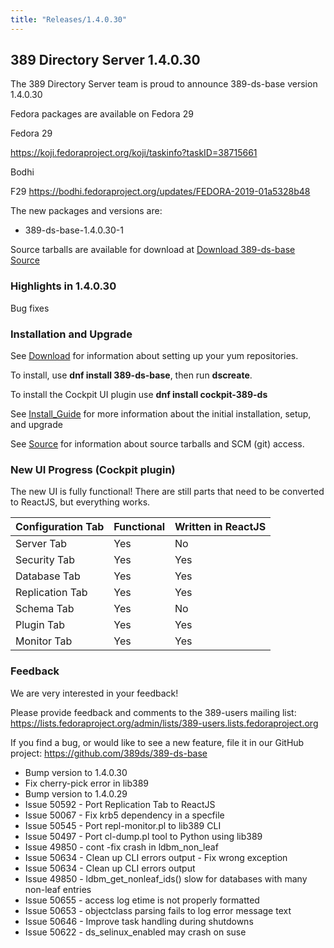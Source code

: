 ```yaml
---
title: "Releases/1.4.0.30"
---
```


389 Directory Server 1.4.0.30
-----------------------------

The 389 Directory Server team is proud to announce 389-ds-base version 1.4.0.30

Fedora packages are available on Fedora 29


Fedora 29

<https://koji.fedoraproject.org/koji/taskinfo?taskID=38715661>

Bodhi

F29 <https://bodhi.fedoraproject.org/updates/FEDORA-2019-01a5328b48>


The new packages and versions are:

- 389-ds-base-1.4.0.30-1

Source tarballs are available for download at [Download 389-ds-base Source](https://releases.pagure.org/389-ds-base/389-ds-base-1.4.0.30.tar.bz2)

### Highlights in 1.4.0.30

Bug fixes

### Installation and Upgrade 

See [Download](../download.html) for information about setting up your yum repositories.

To install, use **dnf install 389-ds-base**, then run **dscreate**.

To install the Cockpit UI plugin use **dnf install cockpit-389-ds**

See [Install\_Guide](../howto/howto-install-389.html) for more information about the initial installation, setup, and upgrade

See [Source](../development/source.html) for information about source tarballs and SCM (git) access.

### New UI Progress (Cockpit plugin)

The new UI is fully functional!  There are still parts that need to be converted to ReactJS, but everything works.

|Configuration Tab| Functional | Written in ReactJS |
|-----------------|------------|--------------------|
|Server Tab       |Yes         |No                  |
|Security Tab     |Yes         |Yes                 |
|Database Tab     |Yes         |Yes                 |
|Replication Tab  |Yes         |Yes                 |
|Schema Tab       |Yes         |No                  |
|Plugin Tab       |Yes         |Yes                 |
|Monitor Tab      |Yes         |Yes                 |

### Feedback

We are very interested in your feedback!

Please provide feedback and comments to the 389-users mailing list: <https://lists.fedoraproject.org/admin/lists/389-users.lists.fedoraproject.org>

If you find a bug, or would like to see a new feature, file it in our GitHub project: <https://github.com/389ds/389-ds-base>

- Bump version to 1.4.0.30
- Fix cherry-pick error in lib389
- Bump version to 1.4.0.29
- Issue 50592 - Port Replication Tab to ReactJS
- Issue 50067 - Fix krb5 dependency in a specfile
- Issue 50545 - Port repl-monitor.pl to lib389 CLI
- Issue 50497 - Port cl-dump.pl tool to Python using lib389
- Issue 49850 - cont -fix crash in ldbm_non_leaf
- Issue 50634 - Clean up CLI errors output - Fix wrong exception
- Issue 50634 - Clean up CLI errors output
- Issue 49850 - ldbm_get_nonleaf_ids() slow for databases with many non-leaf entries
- Issue 50655 - access log etime is not properly formatted
- Issue 50653 - objectclass parsing fails to log error message text
- Issue 50646 - Improve task handling during shutdowns
- Issue 50622 - ds_selinux_enabled may crash on suse


